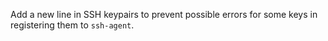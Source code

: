 Add a new line in SSH keypairs to prevent possible errors for some keys in registering them to `ssh-agent`.

